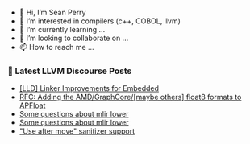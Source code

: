 - 👋 Hi, I’m Sean Perry
- 👀 I’m interested in compilers (c++, COBOL, llvm)
- 🌱 I’m currently learning ...
- 💞️ I’m looking to collaborate on ...
- 📫 How to reach me ...

<!---
s66perry/s66perry is a ✨ special ✨ repository because its `README.md` (this file) appears on your GitHub profile.
You can click the Preview link to take a look at your changes.
--->
### 📕 Latest LLVM Discourse Posts

<!-- DISCOURSE-LLVM:START -->
- [[LLD] Linker Improvements for Embedded](https://discourse.llvm.org/t/lld-linker-improvements-for-embedded/68129#post_4)
- [RFC: Adding the AMD/GraphCore/[maybe others] float8 formats to APFloat](https://discourse.llvm.org/t/rfc-adding-the-amd-graphcore-maybe-others-float8-formats-to-apfloat/67969#post_6)
- [Some questions about mlir lower](https://discourse.llvm.org/t/some-questions-about-mlir-lower/68166#post_4)
- [Some questions about mlir lower](https://discourse.llvm.org/t/some-questions-about-mlir-lower/68166#post_3)
- [&quot;Use after move&quot; sanitizer support](https://discourse.llvm.org/t/use-after-move-sanitizer-support/68143#post_2)
<!-- DISCOURSE-LLVM:END -->
